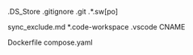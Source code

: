 .DS_Store
.gitignore
.git
.*.sw[po]

sync_exclude.md
*.code-workspace
.vscode
CNAME

Dockerfile
compose.yaml

